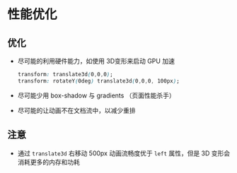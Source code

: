 # 性能优化

## 优化

*   尽可能的利用硬件能力，如使用 3D变形来启动 GPU 加速

    ```css
    transform: translate3d(0,0,0);
    transform: rotateY(0deg) translate3d(0,0,0, 100px);
    ```

*   尽可能少用 box-shadow 与 gradients （页面性能杀手）

*   尽可能的让动画不在文档流中，以减少重排

## 注意

*   通过 `translate3d` 右移动 500px 动画流畅度优于 `left` 属性，但是 3D 变形会消耗更多的内存和功耗
